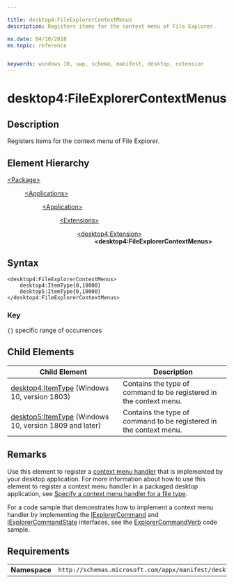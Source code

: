 ```yaml
---

title: desktop4:FileExplorerContextMenus
description: Registers items for the context menu of File Explorer.

ms.date: 04/10/2018
ms.topic: reference


keywords: windows 10, uwp, schema, manifest, desktop, extension 
---
```


# desktop4:FileExplorerContextMenus

## Description
Registers items for the context menu of File Explorer.

## Element Hierarchy
<dl>
<dt><a href="element-package.md">&lt;Package&gt;</a></dt>
<dd>
<dl>
<dt><a href="element-applications.md">&lt;Applications&gt;</a></dt>
<dd>
<dl>
<dt><a href="element-application.md">&lt;Application&gt;</a></dt>
<dd>
<dl>
<dt><a href="element-1-extensions.md">&lt;Extensions&gt;</a></dt>
<dd>
<dl>
<dt><a href="element-desktop4-extension.md">&lt;desktop4:Extension&gt;</a></dt>
<dd><b>&lt;desktop4:FileExplorerContextMenus&gt;</b></dd>
</dl>
</dd>
</dl>
</dd>
</dl>
</dd>
</dl>
</dd>
</dl>


## Syntax
```syntax
<desktop4:FileExplorerContextMenus>
    desktop4:ItemType{0,10000}
    desktop5:ItemType{0,10000}
</desktop4:FileExplorerContextMenus>
```

### Key
`{}` specific range of occurrences


## Child Elements

| Child Element | Description |
|---------------|-------------|
| [desktop4:ItemType](element-desktop4-itemtype.md) (Windows 10, version 1803) | Contains the type of command to be registered in the context menu. |  
| [desktop5:ItemType](element-desktop5-itemtype.md) (Windows 10, version 1809 and later) | Contains the type of command to be registered in the context menu. |  

## Remarks

Use this element to register a [context menu handler](/windows/desktop/shell/context-menu-handlers) that is implemented by your desktop application. For more information about how to use this element to register a context menu handler in a packaged desktop application, see [Specify a context menu handler for a file type](/windows/apps/desktop/modernize/desktop-to-uwp-extensions#context-menu).

For a code sample that demonstrates how to implement a context menu handler by implementing the [IExplorerCommand](/windows/desktop/api/shobjidl_core/nn-shobjidl_core-iexplorercommand) and [IExplorerCommandState](/windows/desktop/api/shobjidl_core/nn-shobjidl_core-iexplorercommandstate) interfaces, see the [ExplorerCommandVerb](https://github.com/microsoft/Windows-classic-samples/tree/master/Samples/Win7Samples/winui/shell/appshellintegration/ExplorerCommandVerb) code sample.

## Requirements

|               |                                                             |
|---------------|-------------------------------------------------------------|
| **Namespace** | `http://schemas.microsoft.com/appx/manifest/desktop/windows10/4` |